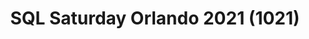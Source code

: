 ---
layout: event
title: "SQL Saturday Orlando 2021 (1021)"
subtitle: ""
tags: [Orlando, Florida, USA, physical, 2021]
thumb: /assets/img/logos/Just_icon_Color_small.png
comments: false
data: SQLSat1021
---